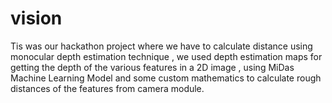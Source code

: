 # vision
Tis was our hackathon project where we have to calculate distance using monocular depth estimation technique , we used depth estimation maps for getting the depth of the various features in a 2D image , using MiDas Machine Learning Model and some custom mathematics to calculate rough distances of the features from camera module.
